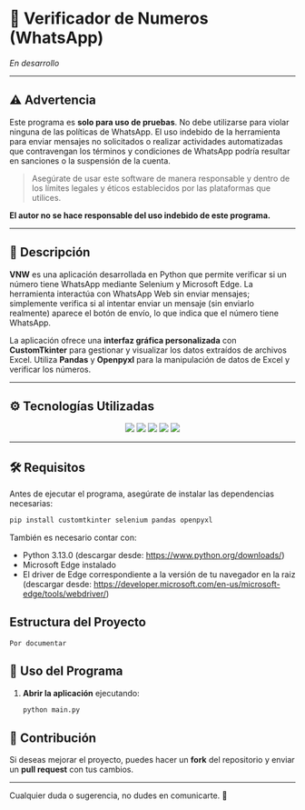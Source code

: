 # 📱 **Verificador de Numeros (WhatsApp)**

*En desarrollo*

---

## ⚠️ **Advertencia**
Este programa es **solo para uso de pruebas**. No debe utilizarse para violar ninguna de las políticas de WhatsApp. El uso indebido de la herramienta para enviar mensajes no solicitados o realizar actividades automatizadas que contravengan los términos y condiciones de WhatsApp podría resultar en sanciones o la suspensión de la cuenta.

> Asegúrate de usar este software de manera responsable y dentro de los límites legales y éticos establecidos por las plataformas que utilices.

**El autor no se hace responsable del uso indebido de este programa.**

---

## 📝 **Descripción**
**VNW** es una aplicación desarrollada en Python que permite verificar si un número tiene WhatsApp mediante Selenium y Microsoft Edge. La herramienta interactúa con WhatsApp Web sin enviar mensajes; simplemente verifica si al intentar enviar un mensaje (sin enviarlo realmente) aparece el botón de envío, lo que indica que el número tiene WhatsApp.

La aplicación ofrece una **interfaz gráfica personalizada** con **CustomTkinter** para gestionar y visualizar los datos extraídos de archivos Excel. Utiliza **Pandas** y **Openpyxl** para la manipulación de datos de Excel y verificar los números.

---

## ⚙️ **Tecnologías Utilizadas**

<p align="center">
  <img src="https://img.shields.io/badge/Python-3776AB?style=for-the-badge&logo=python&logoColor=white" />
  <img src="https://img.shields.io/badge/Selenium-43B02A?style=for-the-badge&logo=selenium&logoColor=white" />
  <img src="https://img.shields.io/badge/CustomTkinter-0078D4?style=for-the-badge&logo=python&logoColor=white" />
  <img src="https://img.shields.io/badge/Pandas-150458?style=for-the-badge&logo=pandas&logoColor=white" />
  <img src="https://img.shields.io/badge/Openpyxl-1F6B9A?style=for-the-badge&logo=python&logoColor=white" />
</p>

---

## 🛠 **Requisitos**
Antes de ejecutar el programa, asegúrate de instalar las dependencias necesarias:

```bash
pip install customtkinter selenium pandas openpyxl
```

También es necesario contar con:
- Python 3.13.0 (descargar desde: https://www.python.org/downloads/)
- Microsoft Edge instalado
- El driver de Edge correspondiente a la versión de tu navegador en la raiz (descargar desde: https://developer.microsoft.com/en-us/microsoft-edge/tools/webdriver/)

## Estructura del Proyecto

```
Por documentar
```

## 🚀 Uso del Programa

1. **Abrir la aplicación** ejecutando:
   ```bash
   python main.py
   ```

## 🤝 Contribución
Si deseas mejorar el proyecto, puedes hacer un **fork** del repositorio y enviar un **pull request** con tus cambios.

---
Cualquier duda o sugerencia, no dudes en comunicarte. 🚀